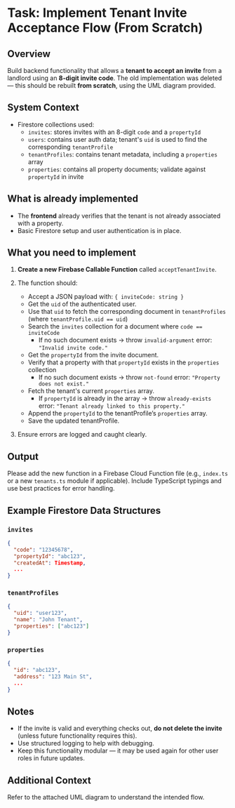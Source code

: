 # Task: Implement Tenant Invite Acceptance Flow (From Scratch)

## Overview
Build backend functionality that allows a **tenant to accept an invite** from a landlord using an **8-digit invite code**. The old implementation was deleted — this should be rebuilt **from scratch**, using the UML diagram provided.

## System Context
- Firestore collections used:
  - `invites`: stores invites with an 8-digit `code` and a `propertyId`
  - `users`: contains user auth data; tenant's `uid` is used to find the corresponding `tenantProfile`
  - `tenantProfiles`: contains tenant metadata, including a `properties` array
  - `properties`: contains all property documents; validate against `propertyId` in invite

## What is already implemented
- The **frontend** already verifies that the tenant is not already associated with a property.
- Basic Firestore setup and user authentication is in place.

## What you need to implement
1. **Create a new Firebase Callable Function** called `acceptTenantInvite`.
2. The function should:
    - Accept a JSON payload with: `{ inviteCode: string }`
    - Get the `uid` of the authenticated user.
    - Use that `uid` to fetch the corresponding document in `tenantProfiles` (where `tenantProfile.uid == uid`)
    - Search the `invites` collection for a document where `code == inviteCode`
      - If no such document exists → throw `invalid-argument` error: `"Invalid invite code."`
    - Get the `propertyId` from the invite document.
    - Verify that a property with that `propertyId` exists in the `properties` collection
      - If no such document exists → throw `not-found` error: `"Property does not exist."`
    - Fetch the tenant's current `properties` array.
      - If `propertyId` is already in the array → throw `already-exists` error: `"Tenant already linked to this property."`
    - Append the `propertyId` to the tenantProfile’s `properties` array.
    - Save the updated tenantProfile.

3. Ensure errors are logged and caught clearly.

## Output
Please add the new function in a Firebase Cloud Function file (e.g., `index.ts` or a new `tenants.ts` module if applicable). Include TypeScript typings and use best practices for error handling.

## Example Firestore Data Structures

### `invites`
```json
{
  "code": "12345678",
  "propertyId": "abc123",
  "createdAt": Timestamp,
  ...
}
```

### `tenantProfiles`
```json
{
  "uid": "user123",
  "name": "John Tenant",
  "properties": ["abc123"]
}
```

### `properties`
```json
{
  "id": "abc123",
  "address": "123 Main St",
  ...
}
```

## Notes
- If the invite is valid and everything checks out, **do not delete the invite** (unless future functionality requires this).
- Use structured logging to help with debugging.
- Keep this functionality modular — it may be used again for other user roles in future updates.

## Additional Context
Refer to the attached UML diagram to understand the intended flow.
